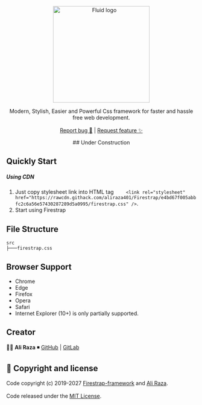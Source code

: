 <p align="center">
  <a href="https://github.com/fluid-framework/Fluid/tree/master/dist">
    <img src="http://ashfahan.com/fluid/logo.svg?" alt="Fluid logo" width="256" height="256">
  </a>
</p>

<p align="center">
  Modern, Stylish, Easier and Powerful Css framework for faster and hassle free web development.
  <br>
  <br>
  <a href="https://github.com/fluid-framework/fluid/issues/new?template=bug.md">Report bug 🐛</a>
  |
  <a href="https://github.com/fluid-framework/fluid/issues/new?template=feature.md&labels=feature">Request feature ✨ </a>
</p>

<p align="center">
    ## Under Construction 
</p>

## Quickly Start

##### Using CDN

1. Just copy stylesheet link into HTML <head> tag `    <link rel="stylesheet" href="https://rawcdn.githack.com/aliraza401/Firestrap/e4bd67f005abbfc2c6a56e57430287289d5a0995/firestrap.css" />`.
2. Start using Firestrap


## File Structure

```
src
├───firestrap.css
```

## Browser Support

- Chrome
- Edge
- Firefox
- Opera
- Safari
- Internet Explorer (10+) is only partially supported.


##  Creator

👨‍💻 **Ali Raza** ◾️ [GitHub](https://github.com/aliraza401) | [GitLab](https://gitlab.com/aliraza401)


## 📜 Copyright and license

Code copyright (c) 2019-2027 [Firestrap-framework](https://fluid-framework.com) and [Ali Raza](aliraza401.github.io).
<br>
<br>
Code released under the [MIT License](https://github.com/aliraza401/Firestrap/blob/master/LICENSE).

